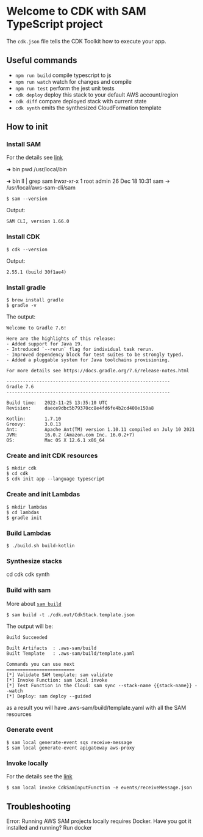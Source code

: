 # Welcome to CDK with SAM TypeScript project

The `cdk.json` file tells the CDK Toolkit how to execute your app.

## Useful commands

* `npm run build`   compile typescript to js
* `npm run watch`   watch for changes and compile
* `npm run test`    perform the jest unit tests
* `cdk deploy`      deploy this stack to your default AWS account/region
* `cdk diff`        compare deployed stack with current state
* `cdk synth`       emits the synthesized CloudFormation template

## How to init

### Install SAM

For the details see [link](https://docs.aws.amazon.com/serverless-application-model/latest/developerguide/install-sam-cli.html#install-sam-cli-instructions)


➜  bin pwd
/usr/local/bin

➜  bin ll | grep sam
lrwxr-xr-x    1 root      admin                   26 Dec 18 10:31 sam -> /usr/local/aws-sam-cli/sam

```shell
$ sam --version
```
Output:
```text
SAM CLI, version 1.66.0
```

### Install CDK

```shell
$ cdk --version
```

Output:
```text
2.55.1 (build 30f1ae4)
```

### Install gradle

```shell
$ brew install gradle
$ gradle -v
```

The output:
```text
Welcome to Gradle 7.6!

Here are the highlights of this release:
- Added support for Java 19.
- Introduced `--rerun` flag for individual task rerun.
- Improved dependency block for test suites to be strongly typed.
- Added a pluggable system for Java toolchains provisioning.

For more details see https://docs.gradle.org/7.6/release-notes.html

------------------------------------------------------------
Gradle 7.6
------------------------------------------------------------

Build time:   2022-11-25 13:35:10 UTC
Revision:     daece9dbc5b79370cc8e4fd6fe4b2cd400e150a8

Kotlin:       1.7.10
Groovy:       3.0.13
Ant:          Apache Ant(TM) version 1.10.11 compiled on July 10 2021
JVM:          16.0.2 (Amazon.com Inc. 16.0.2+7)
OS:           Mac OS X 12.6.1 x86_64
```

### Create and init CDK resources

```shell
$ mkdir cdk
$ cd cdk
$ cdk init app --language typescript
```

### Create and init Lambdas

```shell
$ mkdir lambdas
$ cd lambdas
$ gradle init
```

### Build Lambdas

```shell
$ ./build.sh build-kotlin
```

### Synthesize stacks
cd cdk
cdk synth

### Build with sam
More about [`sam build`](https://docs.aws.amazon.com/serverless-application-model/latest/developerguide/serverless-cdk-building.html)

```shell
$ sam build -t ./cdk.out/CdkStack.template.json
```
The output will be:
```text
Build Succeeded

Built Artifacts  : .aws-sam/build
Built Template   : .aws-sam/build/template.yaml

Commands you can use next
=========================
[*] Validate SAM template: sam validate
[*] Invoke Function: sam local invoke
[*] Test Function in the Cloud: sam sync --stack-name {{stack-name}} --watch
[*] Deploy: sam deploy --guided
```

as a result you will have
.aws-sam/build/template.yaml with all the SAM resources

### Generate event
```shell
$ sam local generate-event sqs receive-message
$ sam local generate-event apigateway aws-proxy
```

### Invoke locally
For the details see the [link](https://docs.aws.amazon.com/serverless-application-model/latest/developerguide/serverless-cdk-testing.html)

```shell
$ sam local invoke CdkSamInputFunction -e events/receiveMessage.json
```

## Troubleshooting

Error: Running AWS SAM projects locally requires Docker. Have you got it installed and running?
Run docker



